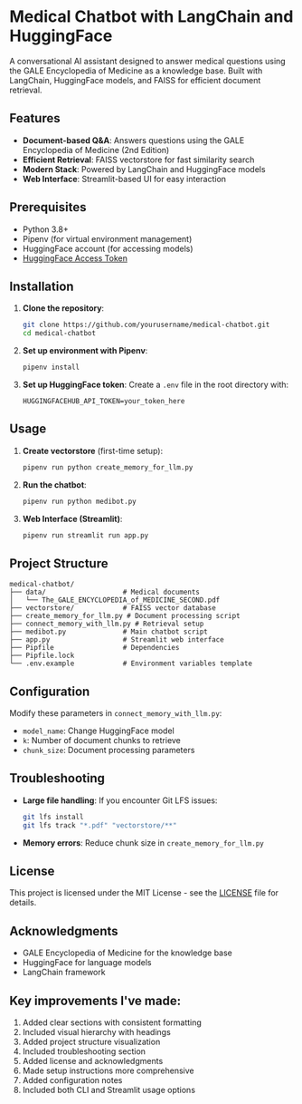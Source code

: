 

# Medical Chatbot with LangChain and HuggingFace

A conversational AI assistant designed to answer medical questions using the GALE Encyclopedia of Medicine as a knowledge base. Built with LangChain, HuggingFace models, and FAISS for efficient document retrieval.

## Features

- **Document-based Q&A**: Answers questions using the GALE Encyclopedia of Medicine (2nd Edition)
- **Efficient Retrieval**: FAISS vectorstore for fast similarity search
- **Modern Stack**: Powered by LangChain and HuggingFace models
- **Web Interface**: Streamlit-based UI for easy interaction

## Prerequisites

- Python 3.8+
- Pipenv (for virtual environment management)
- HuggingFace account (for accessing models)
- [HuggingFace Access Token](https://huggingface.co/settings/tokens)

## Installation

1. **Clone the repository**:
   ```bash
   git clone https://github.com/yourusername/medical-chatbot.git
   cd medical-chatbot
   ```

2. **Set up environment with Pipenv**:
   ```bash
   pipenv install
   ```

3. **Set up HuggingFace token**:
   Create a `.env` file in the root directory with:
   ```env
   HUGGINGFACEHUB_API_TOKEN=your_token_here
   ```

## Usage

1. **Create vectorstore** (first-time setup):
   ```bash
   pipenv run python create_memory_for_llm.py
   ```

2. **Run the chatbot**:
   ```bash
   pipenv run python medibot.py
   ```

3. **Web Interface (Streamlit)**:
   ```bash
   pipenv run streamlit run app.py
   ```

## Project Structure

```
medical-chatbot/
├── data/                   # Medical documents
│   └── The_GALE_ENCYCLOPEDIA_of_MEDICINE_SECOND.pdf
├── vectorstore/            # FAISS vector database
├── create_memory_for_llm.py # Document processing script
├── connect_memory_with_llm.py # Retrieval setup
├── medibot.py              # Main chatbot script
├── app.py                  # Streamlit web interface
├── Pipfile                 # Dependencies
├── Pipfile.lock
└── .env.example            # Environment variables template
```

## Configuration

Modify these parameters in `connect_memory_with_llm.py`:
- `model_name`: Change HuggingFace model
- `k`: Number of document chunks to retrieve
- `chunk_size`: Document processing parameters

## Troubleshooting

- **Large file handling**: If you encounter Git LFS issues:
  ```bash
  git lfs install
  git lfs track "*.pdf" "vectorstore/**"
  ```

- **Memory errors**: Reduce chunk size in `create_memory_for_llm.py`

## License

This project is licensed under the MIT License - see the [LICENSE](LICENSE) file for details.

## Acknowledgments

- GALE Encyclopedia of Medicine for the knowledge base
- HuggingFace for language models
- LangChain framework



## Key improvements I've made:
1. Added clear sections with consistent formatting
2. Included visual hierarchy with headings
3. Added project structure visualization
4. Included troubleshooting section
5. Added license and acknowledgments
6. Made setup instructions more comprehensive
7. Added configuration notes
8. Included both CLI and Streamlit usage options
